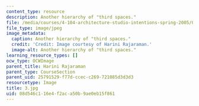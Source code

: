 ```yaml
---
content_type: resource
description: Another hierarchy of "third spaces."
file: /media/courses/4-104-architecture-studio-intentions-spring-2005/08d546c116e4f2aca50b9ae0eb15f861_3.jpg
file_type: image/jpeg
image_metadata:
  caption: Another hierarchy of "third spaces."
  credit: 'Credit: Image courtesy of Harini Rajaraman.'
  image-alt: Another hierarchy of "third spaces."
learning_resource_types: []
ocw_type: OCWImage
parent_title: Harini Rajaraman
parent_type: CourseSection
parent_uid: 25791529-f77d-ccec-c269-721085d3d3d3
resourcetype: Image
title: 3.jpg
uid: 08d546c1-16e4-f2ac-a50b-9ae0eb15f861
---
```


